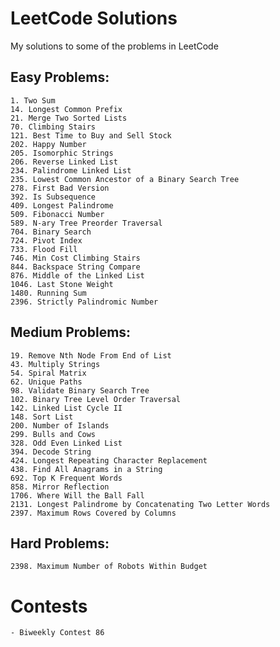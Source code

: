 # LeetCode Solutions
My solutions to some of the problems in LeetCode

## Easy Problems:
    1. Two Sum
    14. Longest Common Prefix
    21. Merge Two Sorted Lists
    70. Climbing Stairs
    121. Best Time to Buy and Sell Stock
    202. Happy Number
    205. Isomorphic Strings
    206. Reverse Linked List
    234. Palindrome Linked List
    235. Lowest Common Ancestor of a Binary Search Tree
    278. First Bad Version
    392. Is Subsequence
    409. Longest Palindrome
    509. Fibonacci Number
    589. N-ary Tree Preorder Traversal
    704. Binary Search
    724. Pivot Index
    733. Flood Fill
    746. Min Cost Climbing Stairs
    844. Backspace String Compare
    876. Middle of the Linked List
    1046. Last Stone Weight
    1480. Running Sum
    2396. Strictly Palindromic Number

## Medium Problems:
    19. Remove Nth Node From End of List
    43. Multiply Strings
    54. Spiral Matrix
    62. Unique Paths
    98. Validate Binary Search Tree
    102. Binary Tree Level Order Traversal 
    142. Linked List Cycle II
    148. Sort List
    200. Number of Islands
    299. Bulls and Cows
    328. Odd Even Linked List
    394. Decode String
    424. Longest Repeating Character Replacement
    438. Find All Anagrams in a String
    692. Top K Frequent Words
    858. Mirror Reflection
    1706. Where Will the Ball Fall
    2131. Longest Palindrome by Concatenating Two Letter Words
    2397. Maximum Rows Covered by Columns

## Hard Problems:
    2398. Maximum Number of Robots Within Budget

# Contests
    - Biweekly Contest 86